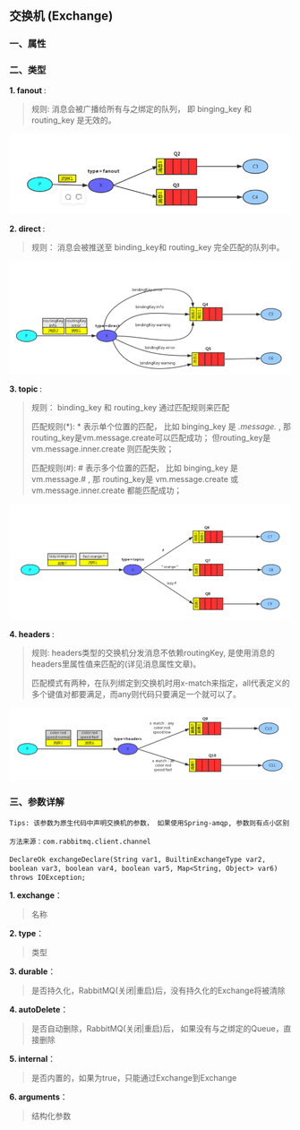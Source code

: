 ## 交换机 (Exchange)

### 一、属性


### 二、类型

<b> 1. fanout </b>:

> 规则: 消息会被广播给所有与之绑定的队列， 即 binging_key 和 routing_key 是无效的。

![img.png](img/exchange_fanout.png)


<b> 2. direct </b>:

> 规则： 消息会被推送至 binding_key和 routing_key 完全匹配的队列中。 

![img.png](img/exchange_direct.png)


<b> 3. topic </b>:

> 规则： binding_key 和 routing_key 通过匹配规则来匹配
> 
> 匹配规则(*): * 表示单个位置的匹配， 比如 binging_key 是 *.message.* , 那routing_key是vm.message.create可以匹配成功； 但routing_key是 vm.message.inner.create 则匹配失败；
> 
> 匹配规则(#): # 表示多个位置的匹配， 比如 binging_key 是 vm.message.# , 那 routing_key是 vm.message.create 或 vm.message.inner.create 都能匹配成功；

![img.png](img/exchange_topic.png)


<b> 4. headers </b>:

> 规则: headers类型的交换机分发消息不依赖routingKey, 是使用消息的headers里属性值来匹配的(详见消息属性文章)。
> 
> 匹配模式有两种，在队列绑定到交换机时用x-match来指定，all代表定义的多个键值对都要满足，而any则代码只要满足一个就可以了。

![img.png](img/exchange_headers.png)


### 三、参数详解
```
Tips: 该参数为原生代码中声明交换机的参数， 如果使用Spring-amqp, 参数则有点小区别

方法来源：com.rabbitmq.client.channel

DeclareOk exchangeDeclare(String var1, BuiltinExchangeType var2, boolean var3, boolean var4, boolean var5, Map<String, Object> var6) throws IOException;
```
<b>1. exchange</b>：
> 名称

<b>2. type</b>：
> 类型

<b>3. durable</b>：
> 是否持久化，RabbitMQ(关闭|重启)后，没有持久化的Exchange将被清除

<b>4. autoDelete</b>：
> 是否自动删除，RabbitMQ(关闭|重启)后， 如果没有与之绑定的Queue，直接删除

<b>5. internal</b>：
> 是否内置的，如果为true，只能通过Exchange到Exchange

<b>6. arguments</b>：
> 结构化参数

